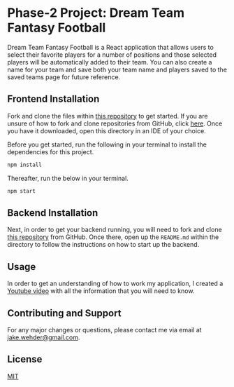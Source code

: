 # Phase-2 Project: Dream Team Fantasy Football

Dream Team Fantasy Football is a React application that allows users to select their favorite players for a number of positions and those selected players will be automatically added to their team. You can also create a name for your team and save both your team name and players saved to the saved teams page for future reference.

## Frontend Installation

Fork and clone the files within [this repository](https://github.com/JWehder/phase-2-project) to get started. If you are unsure of how to fork and clone repositories from GitHub, click [here](https://docs.github.com/en/desktop/contributing-and-collaborating-using-github-desktop/adding-and-cloning-repositories/cloning-and-forking-repositories-from-github-desktop). Once you have it downloaded, open this directory in an IDE of your choice. 

Before you get started, run the following in your terminal to install the dependencies for this project.

```sh
npm install 
```
Thereafter, run the below in your terminal.

```sh
npm start
```

## Backend Installation

Next, in order to get your backend running, you will need to fork and clone [this repository](https://github.com/JWehder/json-server-template) from GitHub. Once there, open up the `README.md` within the directory to follow the instructions on how to start up the backend.

## Usage

In order to get an understanding of how to work my application, I created a [Youtube video](https://youtu.be/IvmaLl-peU0) with all the information that you will need to know.

## Contributing and Support 

For any major changes or questions, please contact me via email at jake.wehder@gmail.com.

## License

[MIT](https://choosealicense.com/licenses/mit/)


